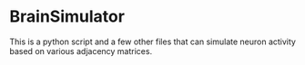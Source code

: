 # BrainSimulator
This is a python script and a few other files that can simulate neuron activity based on various adjacency matrices.
